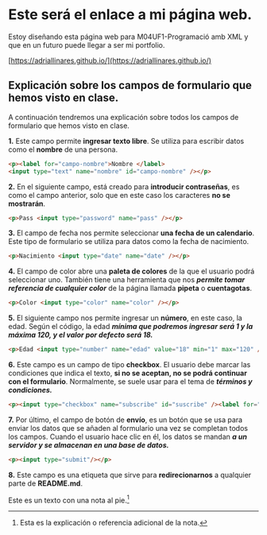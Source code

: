 # Este será el enlace a mi página web.

Estoy diseñando esta página web para M04UF1-Programació amb XML y que en un futuro puede llegar a ser mi portfolio.

[https://adriallinares.github.io/](https://adriallinares.github.io/)

## Explicación sobre los campos de formulario que hemos visto en clase.

A continuación tendremos una explicación sobre todos los campos de formulario que hemos visto en clase.

**1.** Este campo permite **ingresar texto libre**. Se utiliza para escribir datos como el **nombre** de una persona.

```html
<p><label for="campo-nombre">Nombre </label>
<input type="text" name="nombre" id="campo-nombre" /></p>
```

**2.** En el siguiente campo, está creado para **introducir contraseñas**, es como el campo anterior, solo que en este caso los caracteres **no se mostrarán**.

```html
<p>Pass <input type="password" name="pass" /></p>
```

**3.** El campo de fecha nos permite seleccionar **una fecha de un calendario**. Este tipo de formulario se utiliza para datos como la fecha de nacimiento.

```html
<p>Nacimiento <input type="date" name="date" /></p>
```

**4.** El campo de color abre una **paleta de colores** de la que el usuario podrá seleccionar uno. También tiene una herramienta que nos ***permite tomar referencia de cualquier color*** de la página llamada **pipeta** o **cuentagotas**.

```html
<p>Color <input type="color" name="color" /></p>
```

**5.** El siguiente campo nos permite ingresar un **número**, en este caso, la edad. Según el código, la edad ***mínima que podremos ingresar será 1 y la máxima 120, y el valor por defecto será 18.***

```html
<p>Edad <input type="number" name="edad" value="18" min="1" max="120" /></p>
```

**6.** Este campo es un campo de tipo **checkbox**. El usuario debe marcar las condiciones que indica el texto, **si no se aceptan, no se podrá continuar con el formulario**. Normalmente, se suele usar para el tema de ***términos y condiciones.***

```html
<p><input type="checkbox" name="subscribe" id="suscribe" /><label for="suscribe">Al no aceptar esta caja de texto no podras avanzar.</label></p>
```

**7.** Por último, el campo de botón de **envío**, es un botón que se usa para enviar los datos que se añaden al formulario una vez se completan todos los campos. Cuando el usuario hace clic en él, los datos se mandan ***a un servidor y se almacenan en una base de datos.***

```html
<p><input type="submit"/></p>
```

**8.** Este campo es una etiqueta que sirve para **redirecionarnos** a qualquier parte de **README.md**.

Este es un texto con una nota al pie.[^1]

[^1]: Esta es la explicación o referencia adicional de la nota.
